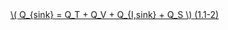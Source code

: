 <a href="/eco2_guide_center/1.%20ECO2%20Logic%20Guide/Hee1_Equation_List.html" class="equation-link" target="_blank" rel="noopener noreferrer">
  \( Q_{sink} = Q_T + Q_V + Q_{I,sink} + Q_S \) <span class="eq-number">(1.1-2)</span>
</a>

